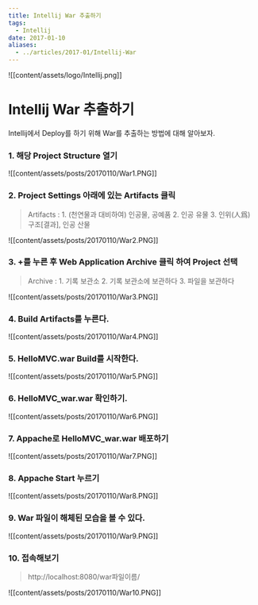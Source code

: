 ```yaml
---
title: Intellij War 추출하기
tags:
  - Intellij
date: 2017-01-10
aliases: 
  - ../articles/2017-01/Intellij-War
---
```


![[content/assets/logo/Intellij.png]]

# **Intellij War 추출하기**

Intellij에서 Deploy를 하기 위해 War를 추출하는 방법에 대해 알아보자.

### 1. 해당 Project Structure 열기

![[content/assets/posts/20170110/War1.PNG]]

### 2. Project Settings 아래에 있는 Artifacts 클릭

> Artifacts : 1. (천연물과 대비하여) 인공물, 공예품   2. 인공 유물   3. 인위(人爲) 구조[결과], 인공 산물

![[content/assets/posts/20170110/War2.PNG]]

### 3. +를 누른 후 Web Application Archive 클릭 하여 Project 선택

> Archive : 1. 기록 보관소   2. 기록 보관소에 보관하다   3. 파일을 보관하다

![[content/assets/posts/20170110/War3.PNG]]

### 4. Build Artifacts를 누른다.

![[content/assets/posts/20170110/War4.PNG]]

### 5. HelloMVC.war Build를 시작한다.

![[content/assets/posts/20170110/War5.PNG]]

### 6. HelloMVC_war.war 확인하기.

![[content/assets/posts/20170110/War6.PNG]]

### 7. Appache로 HelloMVC_war.war 배포하기

![[content/assets/posts/20170110/War7.PNG]]

### 8. Appache Start 누르기

![[content/assets/posts/20170110/War8.PNG]]

### 9. War 파일이 해체된 모습을 볼 수 있다.

![[content/assets/posts/20170110/War9.PNG]]

### 10. 접속해보기

> http://localhost:8080/war파일이름/

![[content/assets/posts/20170110/War10.PNG]]
